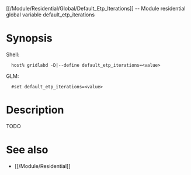 [[/Module/Residential/Global/Default_Etp_Iterations]] -- Module residential global variable default_etp_iterations

# Synopsis
Shell:
~~~
  host% gridlabd -D|--define default_etp_iterations=<value>
~~~
GLM:
~~~
  #set default_etp_iterations=<value>
~~~

# Description

TODO

# See also
* [[/Module/Residential]]
